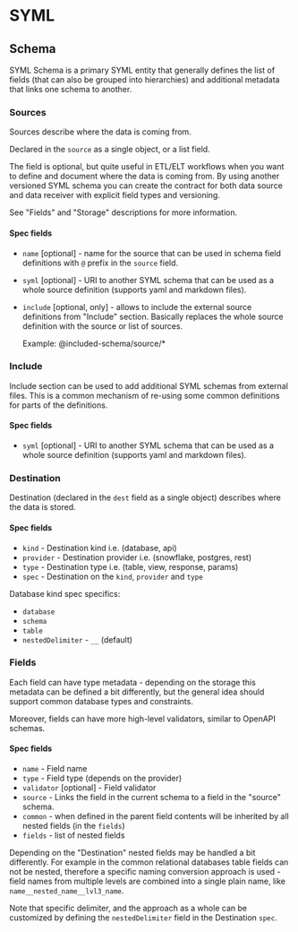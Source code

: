 # SYML

## Schema

SYML Schema is a primary SYML entity that generally defines the list
of fields (that can also be grouped into hierarchies) and additional
metadata that links one schema to another.

### Sources

Sources describe where the data is coming from.

Declared in the `source` as a single object, or a
list field.

The field is optional, but quite useful in ETL/ELT workflows
when you want to define and document where the data is coming from.
By using another versioned SYML schema you can create the contract
for both data source and data receiver with explicit field types 
and versioning.

See "Fields" and "Storage" descriptions for more 
information.

#### Spec fields

- `name` [optional] - name for the source that can be used in
  schema field definitions with `@` prefix in the `source` field.

- `syml` [optional] - URI to another SYML schema that can be
  used as a whole source definition (supports yaml and 
  markdown files).
  
- `include` [optional, only] - allows to include the external source
  definitions from "Include" section. Basically replaces the 
  whole source definition with the source or list of sources.
  
  Example: @included-schema/source/*

### Include

Include section can be used to add additional SYML schemas from
external files. This is a common mechanism of re-using some common
definitions for parts of the definitions.

#### Spec fields

- `syml` [optional] - URI to another SYML schema that can be
  used as a whole source definition (supports yaml and
  markdown files).

### Destination

Destination (declared in the `dest` field as a single object)
describes where the data is stored.

#### Spec fields

- `kind` - Destination kind i.e. (database, api)
- `provider` - Destination provider i.e. (snowflake, postgres, rest)
- `type` - Destination type i.e. (table, view, response, params)
- `spec` - Destination on the `kind`, `provider` and `type`
  
Database kind spec specifics:

- `database`
- `schema`
- `table`  
- `nestedDelimiter` - `__` (default) 

### Fields

Each field can have type metadata - depending on the storage this
metadata can be defined a bit differently, but the general idea
should support common database types and constraints.

Moreover, fields can have more high-level validators, similar 
to OpenAPI schemas.

#### Spec fields

- `name` - Field name 
- `type` - Field type (depends on the provider)
- `validator` [optional] - Field validator
- `source` - Links the field in the current schema to a field in the 
  "source" schema.
- `common` - when defined in the parent field contents will be 
  inherited by all nested fields (in the `fields`) 
- `fields` - list of nested fields 

Depending on the "Destination" nested fields may be handled a bit
differently. For example in the common relational databases table
fields can not be nested, therefore a specific naming conversion 
approach is used - field names from multiple levels are combined 
into a single plain name, like `name__nested_name__lvl3_name`. 

Note that specific delimiter, and the approach as a whole can be
customized by defining the `nestedDelimiter` field in the
Destination `spec`. 